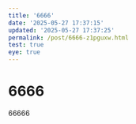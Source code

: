 ```yaml
---
title: '6666'
date: '2025-05-27 17:37:15'
updated: '2025-05-27 17:37:25'
permalink: /post/6666-z1pguxw.html
test: true
eye: true
---
```




# 6666

66666
